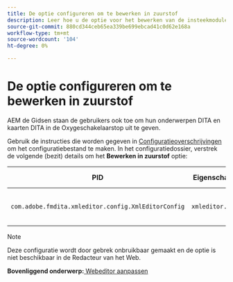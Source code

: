 ```yaml
---
title: De optie configureren om te bewerken in zuurstof
description: Leer hoe u de optie voor het bewerken van de insteekmodule Zuurstofconnector configureert.
source-git-commit: 880cd344ceb65ea339be699ebcad41c0d62e168a
workflow-type: tm+mt
source-wordcount: '104'
ht-degree: 0%

---
```


# De optie configureren om te bewerken in zuurstof

AEM de Gidsen staan de gebruikers ook toe om hun onderwerpen DITA en kaarten DITA in de Oxygeschakelaarstop uit te geven.

Gebruik de instructies die worden gegeven in [Configuratieoverschrijvingen](download-install-additional-config-override.md#) om het configuratiebestand te maken. In het configuratiedossier, verstrek de volgende (bezit) details om het **Bewerken in zuurstof** optie:



| PID | Eigenschappensleutel | Waarde van eigenschap |
|---|------------|--------------|
| `com.adobe.fmdita.xmleditor.config.XmlEditorConfig` | `xmleditor.editinoxygen` | Boolean \(true/false\). **Standaardwaarde**: false |

>[!NOTE]
>
> Deze configuratie wordt door gebrek onbruikbaar gemaakt en de optie is niet beschikbaar in de Redacteur van het Web.

**Bovenliggend onderwerp:**[ Webeditor aanpassen](conf-web-editor.md)
